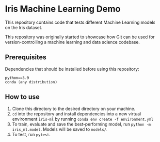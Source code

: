 # Iris Machine Learning Demo
This repository contains code that tests different Machine Learning models on the Iris dataset.

This repository was originally started to showcase how Git can be used for version-controlling a machine learning and data science codebase.

## Prerequisites
Dependencies that should be installed before using this repository:
```
python==3.9
conda (any distribution)
```

## How to use
1. Clone this directory to the desired directory on your machine.
2. `cd` into the repository and install dependencies into a new virtual environment `iris-ml` by running `conda env create -f environment.yml`
3. To train, evaluate and save the best-performing model, run `python -m iris_ml.model`. Models will be saved to `models/`.
4. To test, run `pytest`.
